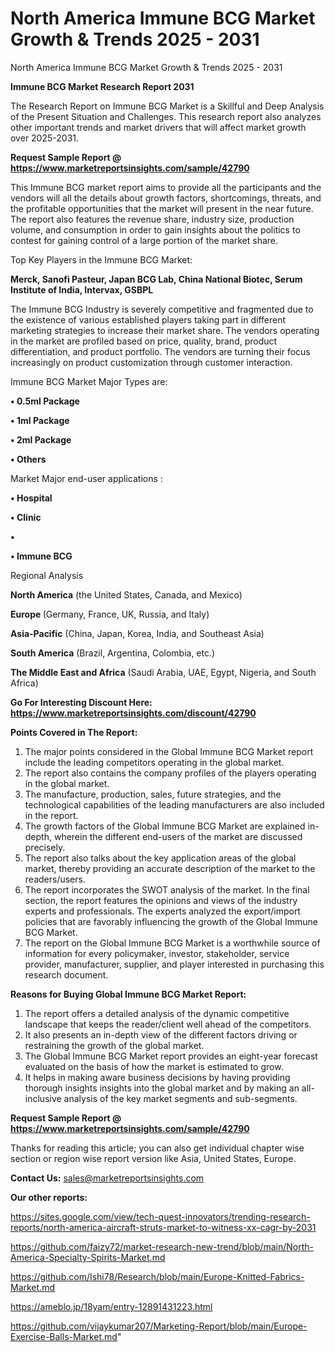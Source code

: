 # North America Immune BCG Market Growth & Trends 2025 - 2031
North America Immune BCG Market Growth & Trends 2025 - 2031

<strong>Immune BCG Market Research Report 2031</strong>

The Research Report on Immune BCG Market is a Skillful and Deep Analysis of the Present Situation and Challenges. This research report also analyzes other important trends and market drivers that will affect market growth over 2025-2031.

<strong>Request Sample Report @ <a href=https://www.marketreportsinsights.com/sample/42790>https://www.marketreportsinsights.com/sample/42790</a></strong>

This Immune BCG market report aims to provide all the participants and the vendors will all the details about growth factors, shortcomings, threats, and the profitable opportunities that the market will present in the near future. The report also features the revenue share, industry size, production volume, and consumption in order to gain insights about the politics to contest for gaining control of a large portion of the market share.

Top Key Players in the Immune BCG Market:

<strong>Merck, Sanofi Pasteur, Japan BCG Lab, China National Biotec, Serum Institute of India, Intervax, GSBPL</strong>

The Immune BCG Industry is severely competitive and fragmented due to the existence of various established players taking part in different marketing strategies to increase their market share. The vendors operating in the market are profiled based on price, quality, brand, product differentiation, and product portfolio. The vendors are turning their focus increasingly on product customization through customer interaction.

Immune BCG Market Major Types are:

<strong>•  0.5ml Package

•  1ml Package

•  2ml Package

•  Others</strong>

Market Major end-user applications :

<strong>•  Hospital

•  Clinic

•  

•  Immune BCG</strong>

Regional Analysis

</u><strong><b>North America</b></strong> (the United States, Canada, and Mexico)

<strong><b>Europe </b></strong>(Germany, France, UK, Russia, and Italy)

<strong><b>Asia-Pacific</b></strong> (China, Japan, Korea, India, and Southeast Asia)

<strong><b>South America</b></strong> (Brazil, Argentina, Colombia, etc.)

<strong><b>The Middle East and Africa</b></strong> (Saudi Arabia, UAE, Egypt, Nigeria, and South Africa)

<strong>Go For Interesting Discount Here: <a href=https://www.marketreportsinsights.com/discount/42790>https://www.marketreportsinsights.com/discount/42790</a></strong>

<strong>Points Covered in The Report:</strong>
<ol>
  <li>The major points considered in the Global Immune BCG Market report include the leading competitors operating in the global market.</li>
  <li>The report also contains the company profiles of the players operating in the global market.</li>
  <li>The manufacture, production, sales, future strategies, and the technological capabilities of the leading manufacturers are also included in the report.</li>
  <li>The growth factors of the Global Immune BCG Market are explained in-depth, wherein the different end-users of the market are discussed precisely.</li>
  <li>The report also talks about the key application areas of the global market, thereby providing an accurate description of the market to the readers/users.</li>
  <li>The report incorporates the SWOT analysis of the market. In the final section, the report features the opinions and views of the industry experts and professionals. The experts analyzed the export/import policies that are favorably influencing the growth of the Global Immune BCG Market.</li>
  <li>The report on the Global Immune BCG Market is a worthwhile source of information for every policymaker, investor, stakeholder, service provider, manufacturer, supplier, and player interested in purchasing this research document.</li>
</ol>
<strong>Reasons for Buying Global Immune BCG Market Report:</strong>

<ol>
  <li>The report offers a detailed analysis of the dynamic competitive landscape that keeps the reader/client well ahead of the competitors.</li>
  <li>It also presents an in-depth view of the different factors driving or restraining the growth of the global market.</li>
  <li>The Global Immune BCG Market report provides an eight-year forecast evaluated on the basis of how the market is estimated to grow.</li>
  <li>It helps in making aware business decisions by having providing thorough insights insights into the global market and by making an all-inclusive analysis of the key market segments and sub-segments.</li>
</ol>
<strong>Request Sample Report @ <a href=https://www.marketreportsinsights.com/sample/42790>https://www.marketreportsinsights.com/sample/42790</a></strong>


Thanks for reading this article; you can also get individual chapter wise section or region wise report version like Asia, United States, Europe.

<strong>Contact Us:</strong>
sales@marketreportsinsights.com

<strong>Our other reports:</strong>

<a href=https://sites.google.com/view/tech-quest-innovators/trending-research-reports/north-america-aircraft-struts-market-to-witness-xx-cagr-by-2031>https://sites.google.com/view/tech-quest-innovators/trending-research-reports/north-america-aircraft-struts-market-to-witness-xx-cagr-by-2031</a>

<a href=https://github.com/faizy72/market-research-new-trend/blob/main/North-America-Specialty-Spirits-Market.md>https://github.com/faizy72/market-research-new-trend/blob/main/North-America-Specialty-Spirits-Market.md</a>

<a href=https://github.com/Ishi78/Research/blob/main/Europe-Knitted-Fabrics-Market.md>https://github.com/Ishi78/Research/blob/main/Europe-Knitted-Fabrics-Market.md</a>

<a href=https://ameblo.jp/18yam/entry-12891431223.html>https://ameblo.jp/18yam/entry-12891431223.html</a>

<a href=https://github.com/vijaykumar207/Marketing-Report/blob/main/Europe-Exercise-Balls-Market.md>https://github.com/vijaykumar207/Marketing-Report/blob/main/Europe-Exercise-Balls-Market.md</a>"
